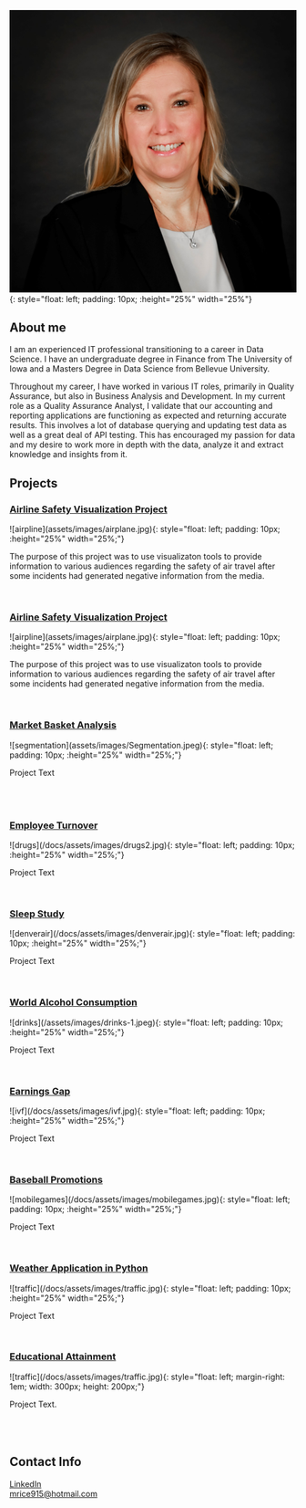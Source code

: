 ![Bio](assets/images/bio-photo.jpg){: style="float: left; padding: 10px; :height="25%" width="25%"} 
## About me

I am an experienced IT professional transitioning to a career in Data Science.  I have an undergraduate degree in Finance from The University of Iowa and a Masters Degree in Data Science from Bellevue University.

Throughout my career, I have worked in various IT roles, primarily in Quality Assurance, but also in Business Analysis and Development.  In my current role as a Quality Assurance Analyst, I validate that our accounting and reporting applications are functioning as expected and returning accurate results. This involves a lot of database querying and updating test data as well as a great deal of API testing.  This has encouraged my passion for data and my desire to work more in depth with the data, analyze it and extract knowledge and insights from it.


## Projects


<html>
   <body>
      <h3><a href="https://github.com/mlrice/Data_Science_Projects/tree/main/Airline_Safety_Visualization_Project">Airline Safety Visualization Project</a></h3>
   </body>
</html>
![airpline](assets/images/airplane.jpg){: style="float: left; padding: 10px; :height="25%" width="25%;"}
<html>
   <body>
      <p>
        The purpose of this project was to use visualizaton tools to provide information to various audiences regarding the safety of air travel after some incidents had generated negative information from the media.  </p><br>
   </body>
   <body>
      <h3><a href="https://github.com/mlrice/Data_Science_Projects/tree/main/Airline_Safety_Visualization_Project">Airline Safety Visualization Project</a></h3>
   </body>
</html>
![airpline](assets/images/airplane.jpg){: style="float: left; padding: 10px; :height="25%" width="25%;"}
<html>
   <body>
      <p>
        The purpose of this project was to use visualizaton tools to provide information to various audiences regarding the safety of air travel after some incidents had generated negative information from the media.  </p><br>
   </body>
   <body>
      <h3><a href="https://github.com/mlrice/Data_Science_Projects/blob/main/Market_Basket_Analysis">Market Basket Analysis</a></h3>
   </body>
</html>
![segmentation](assets/images/Segmentation.jpeg){: style="float: left; padding: 10px; :height="25%" width="25%;"}
<html>
   <body>
      <p>
          Project Text</p><br>
   </body>   
   <body>
      <h3><br><a href="https://github.com/mlrice/Data_Science_Projects/blob/main/Employee_Turnover">Employee Turnover</a></h3>
   </body>
</html>
![drugs](/docs/assets/images/drugs2.jpg){: style="float: left; padding: 10px; :height="25%" width="25%;"}
<html>
   <body>
      <p>
          Project Text</p><br>
   </body>  
   <body>
      <h3><a href="https://github.com/mlrice/Data_Science_Projects/blob/main/Sleep_Study">Sleep Study</a></h3>
   </body>
</html>
![denverair](/docs/assets/images/denverair.jpg){: style="float: left; padding: 10px; :height="25%" width="25%;"}
<html>
   <body>
      <p>
          Project Text</p><br>
   </body>   
   <body>
      <h3><a href="https://github.com/mlrice/Data_Science_Projects/blob/main/Alcohol_Consumption">World Alcohol Consumption</a></h3>
   </body>
</html>
![drinks](/assets/images/drinks-1.jpeg){: style="float: left; padding: 10px; :height="25%" width="25%;"}
<html>
   <body>
      <p>
          Project Text</p><br>
   </body>   
   <body>
      <h3><a href="https://github.com/mlrice/Data_Science_Projects/blob/main/Earnings_Gap">Earnings Gap</a></h3>
   </body>
</html>
![ivf](/docs/assets/images/ivf.jpg){: style="float: left; padding: 10px; :height="25%" width="25%;"}
<html>
   <body>
      <p>
         Project Text</p><br>
   </body>
   <body>
      <h3><a href="https://github.com/mlrice/Data_Science_Projects/blob/main/Baseball_Promotions">Baseball Promotions</a></h3>
   </body>
</html>
![mobilegames](/docs/assets/images/mobilegames.jpg){: style="float: left; padding: 10px; :height="25%" width="25%;"}
<html>
   <body>
      <p>
          Project Text</p><br>
   </body>  
   <body>
      <h3><a href="https://github.com/mlrice/Data_Science_Projects/blob/main/Weather_App">Weather Application in Python</a></h3>
   </body>
</html>
![traffic](/docs/assets/images/traffic.jpg){: style="float: left; padding: 10px; :height="25%" width="25%;"}
<html>
   <body>
      <p>
          Project Text</p><br>
   </body>
   <body>
      <h3><a href="https://github.com/mlrice/Data_Science_Projects/blob/main/Educational_Attainment">Educational Attainment</a></h3>
   </body>
</html>
![traffic](/docs/assets/images/traffic.jpg){: style="float: left; margin-right: 1em; width: 300px; height: 200px;"}
<html>
   <body>
      <p>
         Project Text.<br><br><br><br></p>
   </body>

</html>



## Contact Info
[LinkedIn](https://www.linkedin.com/in/ricemichelle/)\
<mrice915@hotmail.com>
